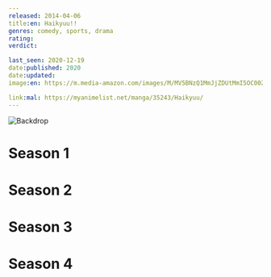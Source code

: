 ```yaml
---
released: 2014-04-06
title:en: Haikyuu!!
genres: comedy, sports, drama
rating:
verdict:

last_seen: 2020-12-19
date:published: 2020
date:updated:
image:en: https://m.media-amazon.com/images/M/MV5BNzQ1MmJjZDUtMmI5OC00ZDk2LThkODQtODgwYmU0MTIzNDhmXkEyXkFqcGdeQXVyNDgyODgxNjE@._V1_.jpg

link:mal: https://myanimelist.net/manga/35243/Haikyuu/
---
```


![Backdrop](https://image.tmdb.org/t/p/original/dlPVXJglJ4XiIwbGwEFJj5C20Sr.jpg)

<!-- SEASON DIVIDER -->
# Season 1

<!-- SEASON DIVIDER -->
# Season 2

<!-- SEASON DIVIDER -->
# Season 3

<!-- SEASON DIVIDER -->
# Season 4
